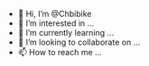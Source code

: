 - 👋 Hi, I’m @Chbibike
- 👀 I’m interested in ...
- 🌱 I’m currently learning ...
- 💞️ I’m looking to collaborate on ...
- 📫 How to reach me ...

<!---
Chbibike/Chbibike is a ✨ special ✨ repository because its `README.md` (this file) appears on your GitHub profile.
You can click the Preview link to take a look at your changes.
--->
